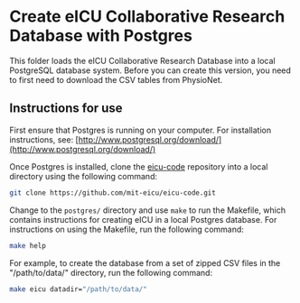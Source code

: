 # Create eICU Collaborative Research Database with Postgres

This folder loads the eICU Collaborative Research Database into a local PostgreSQL database system. Before you can create this version, you need to first need to download the CSV tables from PhysioNet.

## Instructions for use

First ensure that Postgres is running on your computer. For installation instructions, see: [http://www.postgresql.org/download/](http://www.postgresql.org/download/)

Once Postgres is installed, clone the [eicu-code](https://github.com/mit-eicu/eicu-code) repository into a local directory using the following command:

``` bash
git clone https://github.com/mit-eicu/eicu-code.git
```

Change to the ```postgres/``` directory and use ```make``` to run the Makefile, which contains instructions for creating eICU in a local Postgres database. For instructions on using the Makefile, run the following command:

``` bash
make help
```

For example, to create the database from a set of zipped CSV files in the "/path/to/data/" directory, run the following command:

``` bash
make eicu datadir="/path/to/data/"
```
